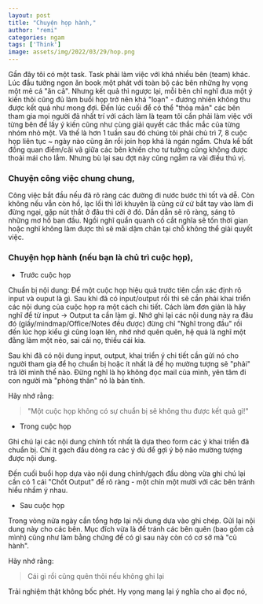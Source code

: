 ```yaml
---
layout: post
title: "Chuyện họp hành,"
author: "remi"
categories: ngam
tags: ['Think']
image: assets/img/2022/03/29/hop.png
---
```


Gần đây tôi có một task. Task phải làm việc với khá nhiều bên (team) khác. Lúc đầu tưởng ngon ăn book một phát với toàn bộ các bên những hy vọng một mẻ cá "ăn cả". Nhưng kết quả thì ngược lại, mỗi bên chỉ nghĩ đưa một ý kiến thôi cũng đủ làm buổi họp trở nên khá "loạn" - đương nhiên không thu được kết quả như mong đợi. Đến lúc cuối để có thể "thỏa mãn" các bên tham gia mọi người đã nhất trí với cách làm là team tôi cần phải làm việc với từng bên để lấy ý kiến cũng như cùng giải quyết các thắc mắc của từng nhóm nhỏ một. Và thế là hơn 1 tuần sau đó chúng tôi phải chủ trì 7, 8 cuộc họp liên tục ~ ngày nào cũng ăn rồi join họp khá là ngán ngẩm. Chưa kể bất đồng quan điểm/cãi vã giữa các bên khiến cho tư tưởng cũng không được thoải mái cho lắm. Nhưng bù lại sau đợt này cũng ngẫm ra vài điều thú vị.

### Chuyện công việc chung chung,

Công việc bắt đầu nếu đã rõ ràng các đường đi nước bước thì tốt và dễ. Còn không nếu vẫn còn hồ, lạc lối thì lời khuyên là cũng cứ cứ bắt tay vào làm đi đừng ngại, gặp nút thắt ở đâu thì cởi ở đó. Dần dẫn sẽ rõ ràng, sáng tỏ những mơ hồ ban đầu. Ngồi nghĩ quẩn quanh cố cắt nghĩa sẽ tốn thời gian hoặc nghĩ không làm được thì sẽ mãi dậm chân tại chỗ không thể giải quyết việc.

### Chuyện họp hành (nếu bạn là chủ trì cuộc họp),

- Trước cuộc họp

Chuẩn bị nội dung: Để một cuộc họp hiệu quả trước tiên cần xác định rõ input và ouput là gì. Sau khi đã có input/output rồi thì sẽ cần phải khai triển các nội dung của cuộc họp ra một cách chi tiết. Cách làm đơn giản là hãy nghĩ để từ input -> Output ta cần làm gì. Nhớ ghi lại các nội dung này ra đâu đó (giấy/mindmap/Office/Notes đều được) đừng chỉ "Nghĩ trong đầu" rồi đến lúc họp kiểu gì cũng loạn lên, nhớ nhớ quên quên, hệ quả là nghĩ một đằng làm một nẻo, sai cái nọ, thiếu cái kia.

Sau khi đã có nội dung input, output, khai triển ý chi tiết cần gửi nó cho người tham gia để họ chuẩn bị hoặc ít nhất là để họ mường tượng sẽ "phải" trả lời mình thế nào. Đừng nghĩ là họ không đọc mail của mình, yên tâm đi con người mà "phòng thân" nó là bản tính.

Hãy nhớ rằng: 

>"Một cuộc họp không có sự chuẩn bị sẽ không thu được kết quả gì!"

- Trong cuộc họp

Ghi chú lại các nội dung chính tốt nhất là dựa theo form các ý khai triển đã chuẩn bị. Chí ít gạch đầu dòng ra các ý đủ để gợi ý bộ não mường tượng được nội dung. 

Đến cuối buổi họp dựa vào nội dung chính/gạch đầu dòng vừa ghi chú lại cần có 1 cái "Chốt Output" để rõ ràng - một chín một mười với các bên tránh hiểu nhầm ý nhau.

- Sau cuộc họp

Trong vòng nửa ngày cần tổng hợp lại nội dung dựa vào ghi chép. Gửi lại nội dung này cho các bên. Mục đích vừa là để tránh các bên quên (bao gồm cả mình) cũng như làm bằng chứng để có gì sau này còn có cơ sở mà "củ hành".

Hãy nhớ rằng:

>Cái gì rồi cũng quên thôi nếu không ghi lại

Trải nghiệm thật không bốc phét. Hy vọng mang lại ý nghĩa cho ai đọc nó,

